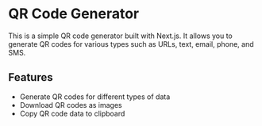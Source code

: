 # QR Code Generator

This is a simple QR code generator built with Next.js. It allows you to generate QR codes for various types such as URLs, text, email, phone, and SMS.

## Features

- Generate QR codes for different types of data
- Download QR codes as images
- Copy QR code data to clipboard
